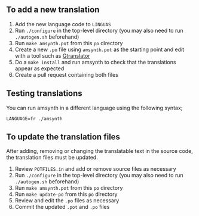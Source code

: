 
## To add a new translation

1. Add the new language code to `LINGUAS`
2. Run `./configure` in the top-level directory (you may also need to run `./autogen.sh` beforehand)
3. Run `make amsynth.pot` from this `po` directory
4. Create a new `.po` file using `amsynth.pot` as the starting point and edit with a tool such as [Gtranslator](https://wiki.gnome.org/Apps/Gtranslator)
5. Do a `make install` and run amsynth to check that the translations appear as expected
6. Create a pull request containing both files

## Testing translations

You can run amsynth in a different language using the following syntax;

    LANGUAGE=fr ./amsynth

## To update the translation files

After adding, removing or changing the translatable text in the source code, the translation files must be updated.

1. Review `POTFILES.in` and add or remove source files as necessary
2. Run `./configure` in the top-level directory (you may also need to run `./autogen.sh` beforehand)
3. Run `make amsynth.pot` from this `po` directory
4. Run `make update-po` from this `po` directory
5. Review and edit the `.po` files as necessary
6. Commit the updated `.pot` and `.po` files
